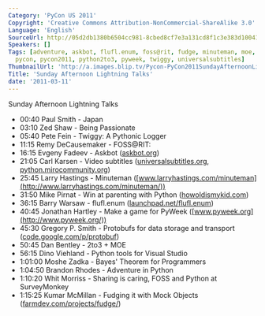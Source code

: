 ```yaml
---
Category: 'PyCon US 2011'
Copyright: 'Creative Commons Attribution-NonCommercial-ShareAlike 3.0'
Language: 'English'
SourceUrl: http://05d2db1380b6504cc981-8cbed8cf7e3a131cd8f1c3e383d10041.r93.cf2.rackcdn.com/pycon-us-2011/357_sunday-afternoon-lightning-talks.mp4
Speakers: []
Tags: [adventure, askbot, flufl.enum, foss@rit, fudge, minuteman, moe, pmc, protobuf,
  pycon, pycon2011, python2to3, pyweek, twiggy, universalsubtitles]
ThumbnailUrl: 'http://a.images.blip.tv/Pycon-PyCon2011SundayAfternoonLightningTalks799-486.jpg'
Title: 'Sunday Afternoon Lightning Talks'
date: '2011-03-11'
---
```

Sunday Afternoon Lightning Talks

  * 00:40 Paul Smith - Japan 
  * 03:10 Zed Shaw - Being Passionate 
  * 05:40 Pete Fein - Twiggy: A Pythonic Logger 
  * 11:15 Remy DeCausemaker - FOSS@RIT: 
  * 16:15 Evgeny Fadeev - Askbot ([askbot.org](http://askbot.org/)) 
  * 21:05 Carl Karsen - Video subtitles ([universalsubtitles.org](http://universalsubtitles.org/), [python.mirocommunity.org](http://python.mirocommunity.org/)) 
  * 25:45 Larry Hastings - Minuteman ([www.larryhastings.com/minuteman](http://www.larryhastings.com/minuteman/)) 
  * 31:50 Mike Pirnat - Win at parenting with Python ([howoldismykid.com](http://howoldismykid.com/)) 
  * 36:15 Barry Warsaw - flufl.enum ([launchpad.net/flufl.enum](https://launchpad.net/flufl.enum)) 
  * 40:45 Jonathan Hartley - Make a game for PyWeek ([www.pyweek.org](http://www.pyweek.org/)) 
  * 45:30 Gregory P. Smith - Protobufs for data storage and transport ([code.google.com/p/protobuf](http://code.google.com/p/protobuf/)) 
  * 50:45 Dan Bentley - 2to3 + MOE 
  * 56:15 Dino Viehland - Python tools for Visual Studio 
  * 1:01:00 Moshe Zadka - Bayes' Theorem for Programmers 
  * 1:04:50 Brandon Rhodes - Adventure in Python 
  * 1:10:20 Whit Morriss - Sharing is caring, FOSS and Python at SurveyMonkey 
  * 1:15:25 Kumar McMillan - Fudging it with Mock Objects ([farmdev.com/projects/fudge/](http://farmdev.com/projects/fudge/)) 
